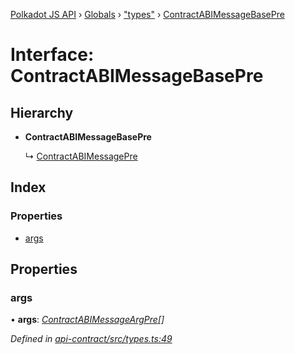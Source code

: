 [Polkadot JS API](../README.md) › [Globals](../globals.md) › ["types"](../modules/_types_.md) › [ContractABIMessageBasePre](_types_.contractabimessagebasepre.md)

# Interface: ContractABIMessageBasePre

## Hierarchy

* **ContractABIMessageBasePre**

  ↳ [ContractABIMessagePre](_types_.contractabimessagepre.md)

## Index

### Properties

* [args](_types_.contractabimessagebasepre.md#args)

## Properties

###  args

• **args**: *[ContractABIMessageArgPre](../modules/_types_.md#contractabimessageargpre)[]*

*Defined in [api-contract/src/types.ts:49](https://github.com/polkadot-js/api/blob/1ff029dc11/packages/api-contract/src/types.ts#L49)*
